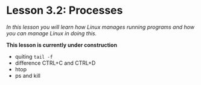 # Lesson 3.2: Processes
*In this lesson you will learn how Linux manages running programs and how you can manage Linux in doing this.*

**This lesson is currently under construction**

- quiting `tail -f`
- difference CTRL+C and CTRL+D
- htop
- ps and kill
